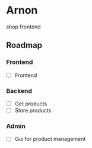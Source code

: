 # Arnon
shop frontend

## Roadmap

### Frontend
- [ ] Frontend

### Backend
- [ ] Get products
- [ ] Store products

### Admin
- [ ] Gui for product management

